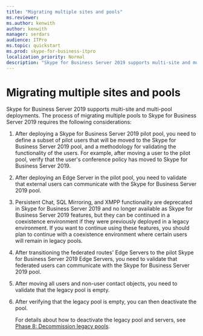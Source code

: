 ```yaml
---
title: "Migrating multiple sites and pools"
ms.reviewer: 
ms.author: kenwith
author: kenwith
manager: serdars
audience: ITPro
ms.topic: quickstart
ms.prod: skype-for-business-itpro
localization_priority: Normal
description: "Skype for Business Server 2019 supports multi-site and multi-pool deployments. The process of migrating multiple pools to Skype for Business Server 2019 requires the following considerations:"
---
```


# Migrating multiple sites and pools

Skype for Business Server 2019 supports multi-site and multi-pool deployments. The process of migrating multiple pools to Skype for Business Server 2019 requires the following considerations: 
  
1. After deploying a Skype for Business Server 2019 pilot pool, you need to define a subset of pilot users that will be moved to the Skype for Business Server 2019 pool, and a methodology for validating the functionality of the users. For example, after moving a user to the pilot pool, verify that the user's conference policy has moved to Skype for Business Server 2019. 
    
2. After deploying an Edge Server in the pilot pool, you need to validate that external users can communicate with the Skype for Business Server 2019 pool.

3. Persistent Chat, SQL Mirroring, and XMPP functionality are deprecated in Skype for Business Server 2019 and no longer available as Skype for Business Server 2019 features, but they can be continued in a coexistence environment if they were previously deployed in a legacy environment. If you want to continue using these features, you should plan to continue with a coexistence environment where certain users will remain in legacy pools.
    
4. After transitioning the federated routes' Edge Servers to the pilot Skype for Business Server 2019 Edge Servers, you need to validate that federated users can communicate with the Skype for Business Server 2019 pool.
    
5. After moving all users and non-user contact objects, you need to validate that the legacy pool is empty.
    
6. After verifying that the legacy pool is empty, you can then deactivate the pool. 
    
    For details about how to deactivate the legacy pool and servers, see [Phase 8: Decommission legacy pools](phase-8-decommission-legacy-pools.md).
    

